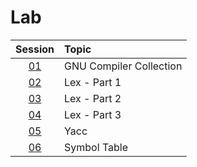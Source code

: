 # Lab

|  Session  | Topic                   |
| :-------: | :---------------------- |
| [01](01/) | GNU Compiler Collection |
| [02](02/) | Lex - Part 1            |
| [03](03/) | Lex - Part 2            |
| [04](04/) | Lex - Part 3            |
| [05](05/) | Yacc                    |
| [06](06/) | Symbol Table            |
